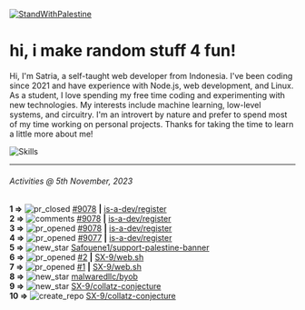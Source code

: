 [![StandWithPalestine](https://github.com/Safouene1/support-palestine-banner/blob/master/StandWithPalestine.svg)](https://github.com/Safouene1/support-palestine-banner)
# hi, i make random stuff 4 fun!

Hi, I'm Satria, a self-taught web developer from Indonesia. I've been coding since 2021 and have experience with Node.js, web development, and Linux. As a student, I love spending my free time coding and experimenting with new technologies. My interests include machine learning, low-level systems, and circuitry. I'm an introvert by nature and prefer to spend most of my time working on personal projects. Thanks for taking the time to learn a little more about me!

![Skills](https://skillicons.dev/icons?i=md,py,raspberrypi,replit,neovim,vercel,bash,express,vite,vue,firebase,linux,nodejs,vscode,github,twitter,ts,html,css,js,discord,git&theme=dark)

---

<!--RECENT_ACTIVITY:last_update-->
###### Activities @ 5th November, 2023
<!--RECENT_ACTIVITY:last_update_end-->

<!--RECENT_ACTIVITY:start-->
**1 =>** ![pr_closed](https://cdn.jsdelivr.net/gh/Readme-Workflows/Readme-Icons@main/icons/octicons/PullRequestClosed.svg) [#9078](https://github.com/is-a-dev/register/pull/9078) **|** [is-a-dev/register](https://github.com/is-a-dev/register)<br>
**2 =>** ![comments](https://cdn.jsdelivr.net/gh/Readme-Workflows/Readme-Icons@main/icons/octicons/Comment.svg) [#9078](https://github.com/is-a-dev/register/pull/9078#issuecomment-1787301762) **|** [is-a-dev/register](https://github.com/is-a-dev/register)<br>
**3 =>** ![pr_opened](https://cdn.jsdelivr.net/gh/Readme-Workflows/Readme-Icons@main/icons/octicons/PullRequestOpened.svg) [#9078](https://github.com/is-a-dev/register/pull/9078) **|** [is-a-dev/register](https://github.com/is-a-dev/register)<br>
**4 =>** ![pr_opened](https://cdn.jsdelivr.net/gh/Readme-Workflows/Readme-Icons@main/icons/octicons/PullRequestOpened.svg) [#9077](https://github.com/is-a-dev/register/pull/9077) **|** [is-a-dev/register](https://github.com/is-a-dev/register)<br>
**5 =>** ![new_star](https://cdn.jsdelivr.net/gh/Readme-Workflows/Readme-Icons@main/icons/octicons/StarredRepositoryYellow.svg) [Safouene1/support-palestine-banner](https://github.com/Safouene1/support-palestine-banner)<br>
**6 =>** ![pr_opened](https://cdn.jsdelivr.net/gh/Readme-Workflows/Readme-Icons@main/icons/octicons/PullRequestOpened.svg) [#2](https://github.com/SX-9/web.sh/pull/2) **|** [SX-9/web.sh](https://github.com/SX-9/web.sh)<br>
**7 =>** ![pr_opened](https://cdn.jsdelivr.net/gh/Readme-Workflows/Readme-Icons@main/icons/octicons/PullRequestOpened.svg) [#1](https://github.com/SX-9/web.sh/pull/1) **|** [SX-9/web.sh](https://github.com/SX-9/web.sh)<br>
**8 =>** ![new_star](https://cdn.jsdelivr.net/gh/Readme-Workflows/Readme-Icons@main/icons/octicons/StarredRepositoryYellow.svg) [malwaredllc/byob](https://github.com/malwaredllc/byob)<br>
**9 =>** ![new_star](https://cdn.jsdelivr.net/gh/Readme-Workflows/Readme-Icons@main/icons/octicons/StarredRepositoryYellow.svg) [SX-9/collatz-conjecture](https://github.com/SX-9/collatz-conjecture)<br>
**10 =>** ![create_repo](https://cdn.jsdelivr.net/gh/Readme-Workflows/Readme-Icons@main/icons/octicons/Repository.svg) [SX-9/collatz-conjecture](https://github.com/SX-9/collatz-conjecture)<br>
<!--RECENT_ACTIVITY:end-->
